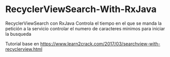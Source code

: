 # RecyclerViewSearch-With-RxJava
RecyclerViewSearch con RxJava
Controla el tiempo en el que se manda la petición a la servicio
controlar el numero de caracteres minimos para iniciar la busqueda

Tutorial base en https://www.learn2crack.com/2017/03/searchview-with-recyclerview.html


